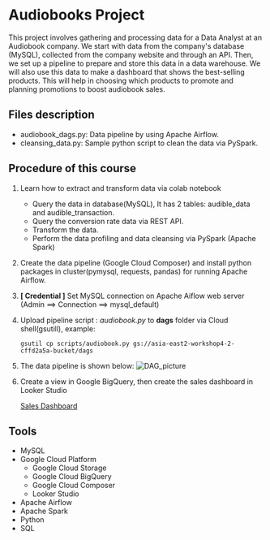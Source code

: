 # Audiobooks Project

This project involves gathering and processing data for a Data Analyst at an Audiobook company. We start with data from the company's database (MySQL), collected from the company website and through an API. Then, we set up a pipeline to prepare and store this data in a data warehouse. We will also use this data to make a dashboard that shows the best-selling products. This will help in choosing which products to promote and planning promotions to boost audiobook sales.

## Files description
- audiobook_dags.py: Data pipeline by using Apache Airflow.
- cleansing_data.py: Sample python script to clean the data via PySpark.

## Procedure of this course
1. Learn how to extract and transform data via colab notebook
    - Query the data in database(MySQL), It has 2 tables: audible_data and audible_transaction.
    - Query the conversion rate data via REST API.
    - Transform the data.
    - Perform the data profiling and data cleansing via PySpark (Apache Spark)
1. Create the data pipeline (Google Cloud Composer) and install python packages in cluster(pymysql, requests, pandas) for running Apache Airflow.
2. **[ Credential ]** Set MySQL connection on Apache Aiflow web server (Admin ==> Connection ==> mysql_default)
3. Upload pipeline script : *audiobook.py* to **dags** folder via Cloud shell(gsutill), example:

    `gsutil cp scripts/audiobook.py gs://asia-east2-workshop4-2-cffd2a5a-bucket/dags`

4. The data pipeline is shown below:
    ![DAG_picture]()  

7. Create a view in Google BigQuery, then create the sales dashboard in Looker Studio

    [Sales Dashboard](https://lookerstudio.google.com/u/0/reporting/8e7759b0-3a21-4465-9eb0-3e3cd059d09b/page/XLyeD)

## Tools
- MySQL
- Google Cloud Platform
    - Google Cloud Storage
    - Google Cloud BigQuery
    - Google Cloud Composer
    - Looker Studio
- Apache Airflow
- Apache Spark
- Python
- SQL